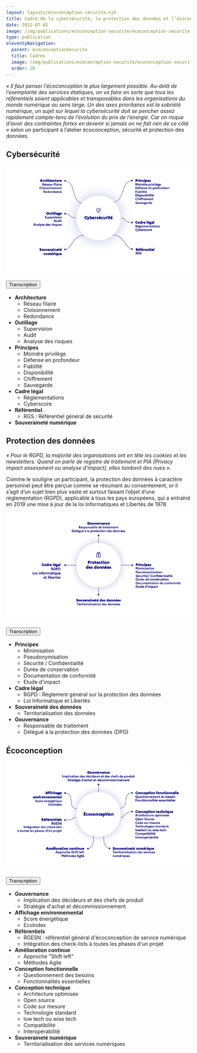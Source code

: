 ```yaml
---
layout: layouts/ecoconception-securite.njk
title: Cadre de la cybersécurité, la protection des données et l’écoconception
date: 2022-07-01
image: /img/publications/ecoconception-securite/ecoconception-securite.webp
type: publication
eleventyNavigation:
  parent: ecoconceptionSecurite
  title: Cadres
  image: /img/publications/ecoconception-securite/ecoconception-securite.webp
  order: 20
---
```


<div class="fr-highlight">

_« Il faut penser l’écoconception le plus largement possible. Au-delà de l’exemplarité des services étatiques, on va faire en sorte que tous les référentiels soient applicables et transposables dans les organisations du monde numérique au sens large. Un des axes prioritaires est la sobriété numérique, un sujet sur lequel la cybersécurité doit se pencher assez rapidement compte-tenu de l’évolution du prix de l’énergie. Car on risque d’avoir des contraintes fortes en devenir si jamais on ne fait rien de ce côté »_ selon un participant à l’atelier écoconception, sécurité et protection des données.

</div>

## Cybersécurité

![](/img/publications/ecoconception-securite/mindmap-cybersecurite.webp)

<section class="fr-accordion">
<h3 class="fr-accordion__title">
<button class="fr-accordion__btn" aria-expanded="false" aria-controls="figure-1-transcription">Transcription</button>
</h3>
<div class="fr-collapse" id="figure-1-transcription">

- **Architecture**
  - Réseau filaire
  - Cloisonnement
  - Redondance
- **Outillage**
  - Supervision
  - Audit
  - Analyse des risques
- **Principes**
  - Moindre privilège
  - Défense en profondeur
  - Fiabilité
  - Disponibilité
  - Chiffrement
  - Sauvegarde
- **Cadre légal**
  - Réglementations
  - Cyberscore
- **Référentiel**
  - RGS : Référentiel général de sécurité
- **Souveraineté numérique**

</div>
</section>

## Protection des données

<div class="fr-highlight">

_« Pour le RGPD, la majorité des organisations ont en tête les cookies et les newsletters. Quand on parle de registre de traitement et PIA (Privacy impact assessment ou analyse d’impact), elles tombent des nues »._

</div>

Comme le souligne un participant, la protection des données à caractère personnel peut être perçue comme se résumant au consentement, or il s’agit d’un sujet bien plus vaste et surtout faisant l’objet d’une réglementation (RGPD), applicable à tous les pays européens, qui a entraîné en 2019 une mise à jour de la loi Informatiques et Libertés de 1978.

![](/img/publications/ecoconception-securite/mindmap-protection-des-donnees.webp)

<section class="fr-accordion">
<h3 class="fr-accordion__title">
<button class="fr-accordion__btn" aria-expanded="false" aria-controls="figure-2-transcription">Transcription</button>
</h3>
<div class="fr-collapse" id="figure-2-transcription">

- **Principes**
  - Minimisation
  - Pseudonymisation
  - Sécurité / Confidentialité
  - Durée de conservation
  - Documentation de conformité
  - Etude d'impact
- **Cadre légal**
  - RGPD : Règlement général sur la protection des données
  - Loi Informatique et Libertés
- **Souveraineté des données**
  - Territorialisation des données
- **Gouvernance**
  - Responsable de traitement
  - Délégué à la protection des données (DPO) 

</div>
</section>

## Écoconception

![](/img/publications/ecoconception-securite/mindmap-ecoconception.webp)

<section class="fr-accordion">
<h3 class="fr-accordion__title">
<button class="fr-accordion__btn" aria-expanded="false" aria-controls="figure-3-transcription">Transcription</button>
</h3>
<div class="fr-collapse" id="figure-3-transcription">

- **Gouvernance**
  - Implication des décideurs et des chefs de produit
  - Stratégie d'achat et décommissionnement
- **Affichage environnemental**
  - Score énergétique
  - EcoIndex
- **Référentiels**
  - RGESN : référentiel général d'écoconception de service numérique
  - Intégration des check-lists à toutes les phases d'un projet
- **Amélioration continue**
  - Approche "Shift left"
  - Méthodes Agile
- **Conception fonctionnelle**
  - Questionnement des besoins
  - Fonctionnalités essentielles
- **Conception technique**
  - Architecture optimisée
  - Open source
  - Code sur mesure
  - Technologie standard
  - low tech ou wise tech
  - Compatibilité
  - Interopérabilité
- **Souveraineté numérique**
  - Territorialisation des services numériques

</div>
</section>
